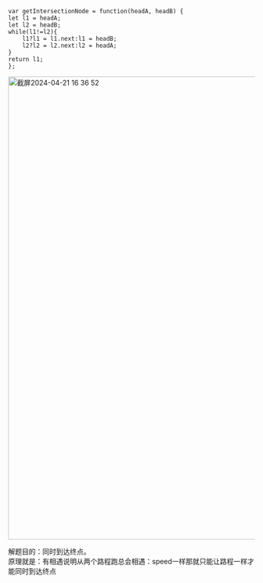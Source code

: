 ```code
var getIntersectionNode = function(headA, headB) {
let l1 = headA;
let l2 = headB;
while(l1!=l2){
    l1?l1 = l1.next:l1 = headB;
    l2?l2 = l2.next:l2 = headA;
}  
return l1;
};
```
<img width="944" alt="截屏2024-04-21 16 36 52" src="https://github.com/xkong-study/gucheng_algorithm/assets/100473178/efc84f41-03ea-4813-ba70-397c46c84193">

解题目的：同时到达终点。        
原理就是：有相遇说明从两个路程跑总会相遇：speed一样那就只能让路程一样才能同时到达终点        
